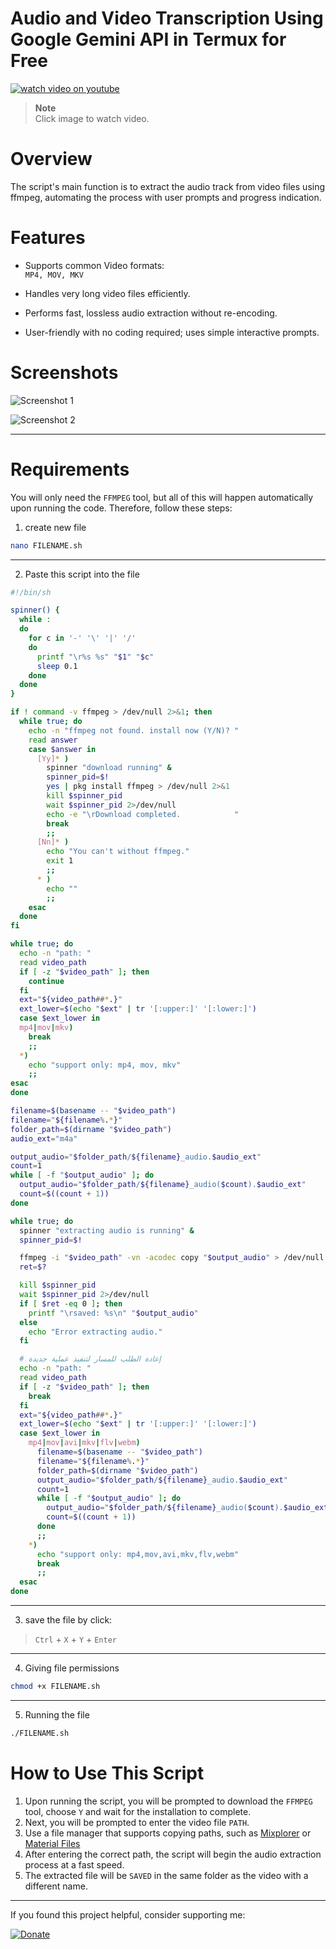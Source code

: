 
# Audio and Video Transcription Using Google Gemini API in Termux for Free

[![watch video on youtube](https://img.youtube.com/vi/rP7Nzy-No3s/hqdefault.jpg)](https://www.youtube.com/watch?v=rP7Nzy-No3s)
> **Note**  
> Click image to watch video.

# Overview
The script's main function is to extract the audio track from video files using ffmpeg, automating the process with user prompts and progress indication.

# Features

- Supports common Video formats:  
  `MP4, MOV, MKV`

- Handles very long video files efficiently.

- Performs fast, lossless audio extraction without re-encoding.

- User-friendly with no coding required; uses simple interactive prompts.

# Screenshots 

![Screenshot 1](https://i.imgur.com/b5OQZL5.jpeg)

![Screenshot 2](https://i.imgur.com/DixjIsR.jpeg)

---
# Requirements
You will only need the `FFMPEG` tool, but all of this will happen automatically upon running the code. Therefore, follow these steps:

1. create new file
```bash
nano FILENAME.sh
```
---
2. Paste this script into the file
```bash
#!/bin/sh

spinner() {
  while :
  do
    for c in '-' '\' '|' '/'
    do
      printf "\r%s %s" "$1" "$c"
      sleep 0.1
    done
  done
}

if ! command -v ffmpeg > /dev/null 2>&1; then
  while true; do
    echo -n "ffmpeg not found. install now (Y/N)? "
    read answer
    case $answer in
      [Yy]* )
        spinner "download running" &
        spinner_pid=$!
        yes | pkg install ffmpeg > /dev/null 2>&1
        kill $spinner_pid
        wait $spinner_pid 2>/dev/null
        echo -e "\rDownload completed.            "
        break
        ;;
      [Nn]* )
        echo "You can't without ffmpeg."
        exit 1
        ;;
      * )
        echo ""
        ;;
    esac
  done
fi

while true; do
  echo -n "path: "
  read video_path
  if [ -z "$video_path" ]; then
    continue
  fi
  ext="${video_path##*.}"
  ext_lower=$(echo "$ext" | tr '[:upper:]' '[:lower:]')
  case $ext_lower in
  mp4|mov|mkv)
    break
    ;;
  *)
    echo "support only: mp4, mov, mkv"
    ;;
esac
done

filename=$(basename -- "$video_path")
filename="${filename%.*}"
folder_path=$(dirname "$video_path")
audio_ext="m4a"

output_audio="$folder_path/${filename}_audio.$audio_ext"
count=1
while [ -f "$output_audio" ]; do
  output_audio="$folder_path/${filename}_audio($count).$audio_ext"
  count=$((count + 1))
done

while true; do
  spinner "extracting audio is running" &
  spinner_pid=$!

  ffmpeg -i "$video_path" -vn -acodec copy "$output_audio" > /dev/null 2>&1
  ret=$?

  kill $spinner_pid
  wait $spinner_pid 2>/dev/null
  if [ $ret -eq 0 ]; then
    printf "\rsaved: %s\n" "$output_audio"
  else
    echo "Error extracting audio."
  fi

  # إعادة الطلب للمسار لتنفيذ عملية جديدة
  echo -n "path: "
  read video_path
  if [ -z "$video_path" ]; then
    break
  fi
  ext="${video_path##*.}"
  ext_lower=$(echo "$ext" | tr '[:upper:]' '[:lower:]')
  case $ext_lower in
    mp4|mov|avi|mkv|flv|webm)
      filename=$(basename -- "$video_path")
      filename="${filename%.*}"
      folder_path=$(dirname "$video_path")
      output_audio="$folder_path/${filename}_audio.$audio_ext"
      count=1
      while [ -f "$output_audio" ]; do
        output_audio="$folder_path/${filename}_audio($count).$audio_ext"
        count=$((count + 1))
      done
      ;;
    *)
      echo "support only: mp4,mov,avi,mkv,flv,webm"
      break
      ;;
  esac
done
```
---
3. save the file by click:
  >`Ctrl` + `X` + `Y` + `Enter`

---
4. Giving file permissions
```bash
chmod +x FILENAME.sh
```
---
5. Running the file
```bash
./FILENAME.sh
```


# How to Use This Script
1. Upon running the script, you will be prompted to download the `FFMPEG` tool, choose `Y` and wait for the installation to complete.
2. Next, you will be prompted to enter the video file `PATH`.
3. Use a file manager that supports copying paths, such as [Mixplorer](https://drive.google.com/drive/u/0/mobile/folders/1BfeK39boriHy-9q76eXLLqbCwfV17-Gv?usp=share_link&pli=1) or [Material Files](https://f-droid.org/packages/me.zhanghai.android.files/)
4. After entering the correct path, the script will begin the audio
extraction process at a fast speed.
5. The extracted file will be `SAVED` in the same folder as the video with a different name.

---

If you found this project helpful, consider supporting me:

[![Donate](https://i.imgur.com/LjjhKAO.png)](https://ko-fi.com/bidjadraft)
